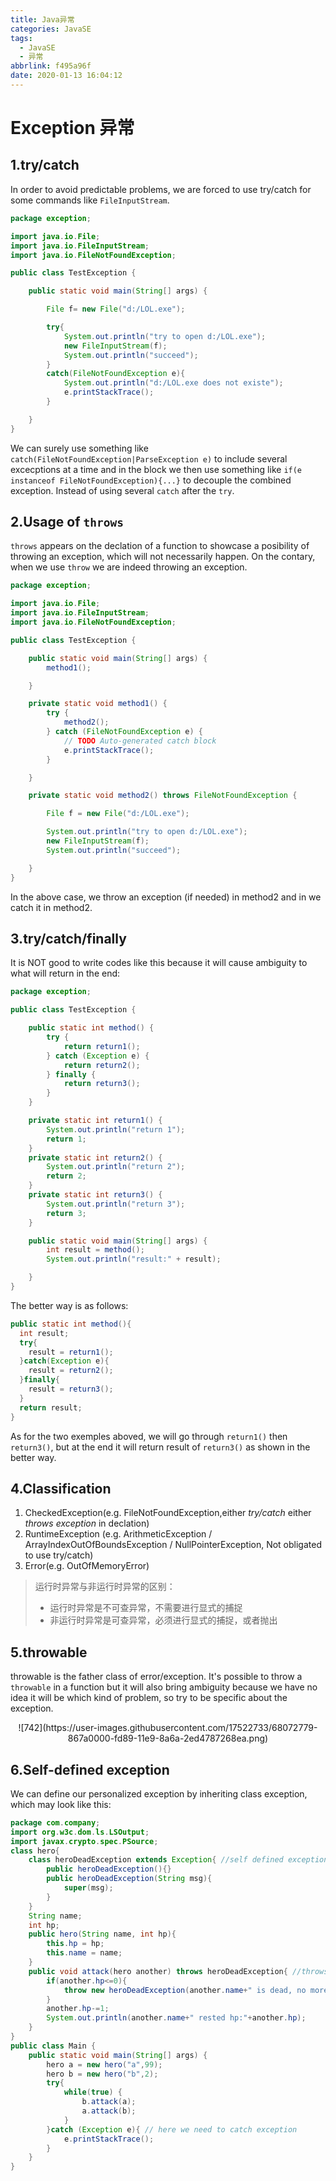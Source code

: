 ```yaml
---
title: Java异常
categories: JavaSE
tags:
  - JavaSE
  - 异常
abbrlink: f495a96f
date: 2020-01-13 16:04:12
---
```


# Exception 异常


##  1.try/catch
In order to avoid predictable problems, we are forced to use try/catch for some commands like `FileInputStream`.

 <!-- more -->

```java
package exception;

import java.io.File;
import java.io.FileInputStream;
import java.io.FileNotFoundException;

public class TestException {

    public static void main(String[] args) {

        File f= new File("d:/LOL.exe");

        try{
            System.out.println("try to open d:/LOL.exe");
            new FileInputStream(f);
            System.out.println("succeed");
        }
        catch(FileNotFoundException e){
            System.out.println("d:/LOL.exe does not existe");
            e.printStackTrace();
        }

    }
}
```
We can surely use something like `catch(FileNotFoundException|ParseException e)` to include several excecptions at a time and in the block we then use something like `if(e instanceof FileNotFoundException){...}` to decouple the combined exception. Instead of using several `catch` after the `try`.

## 2.Usage of `throws`

`throws` appears on the declation of a function to showcase a posibility of throwing an exception, which will not necessarily happen. On the contary, when we use `throw` we are indeed throwing an exception.

```java
package exception;

import java.io.File;
import java.io.FileInputStream;
import java.io.FileNotFoundException;

public class TestException {

    public static void main(String[] args) {
        method1();

    }

    private static void method1() {
        try {
            method2();
        } catch (FileNotFoundException e) {
            // TODO Auto-generated catch block
            e.printStackTrace();
        }

    }

    private static void method2() throws FileNotFoundException {

        File f = new File("d:/LOL.exe");

        System.out.println("try to open d:/LOL.exe");
        new FileInputStream(f);
        System.out.println("succeed");

    }
}
```
In the above case, we throw an exception (if needed) in method2 and in we catch it in method2.

## 3.try/catch/finally

It is NOT good to write codes like this because it will cause ambiguity to what will return in the end:
```java
package exception;

public class TestException {

    public static int method() {
        try {
            return return1();
        } catch (Exception e) {
            return return2();
        } finally {
            return return3();
        }
    }

    private static int return1() {
        System.out.println("return 1");
        return 1;
    }
    private static int return2() {
        System.out.println("return 2");
        return 2;
    }
    private static int return3() {
        System.out.println("return 3");
        return 3;
    }

    public static void main(String[] args) {
        int result = method();
        System.out.println("result:" + result);

    }
}
```
The better way is as follows:
```java
public static int method(){
  int result;
  try{
    result = return1();
  }catch(Exception e){
    result = return2();
  }finally{
    result = return3();
  }
  return result;
}
```
As for the two exemples aboved, we will go through `return1()` then `return3()`, but at the end it will return result of `return3()` as shown in the better way.


## 4.Classification
1. CheckedException(e.g. FileNotFoundException,either _try/catch_ either _throws exception_ in declation)
2. RuntimeException
(e.g. ArithmeticException / ArrayIndexOutOfBoundsException / NullPointerException, Not obligated to use try/catch)
3. Error(e.g. OutOfMemoryError)

>运行时异常与非运行时异常的区别：
>- 运行时异常是不可查异常，不需要进行显式的捕捉
>- 非运行时异常是可查异常，必须进行显式的捕捉，或者抛出

## 5.throwable
throwable is the father class of error/exception. It's possible to throw a `throwable` in a function but it will also bring ambiguity because we have no idea it will be which kind of problem, so try to be specific about the exception.
<center>
![742](https://user-images.githubusercontent.com/17522733/68072779-867a0000-fd89-11e9-8a6a-2ed4787268ea.png)
</center>

## 6.Self-defined exception
We can define our personalized exception by inheriting class exception, which may look like this:
```java
package com.company;
import org.w3c.dom.ls.LSOutput;
import javax.crypto.spec.PSource;
class hero{
    class heroDeadException extends Exception{ //self defined exception
        public heroDeadException(){}
        public heroDeadException(String msg){
            super(msg);
        }
    }
    String name;
    int hp;
    public hero(String name, int hp){
        this.hp = hp;
        this.name = name;
    }
    public void attack(hero another) throws heroDeadException{ //throws exception
        if(another.hp<=0){
            throw new heroDeadException(another.name+" is dead, no more attack");// here we throw out exception
        }
        another.hp-=1;
        System.out.println(another.name+" rested hp:"+another.hp);
    }
}
public class Main {
    public static void main(String[] args) {
        hero a = new hero("a",99);
        hero b = new hero("b",2);
        try{
            while(true) {
                b.attack(a);
                a.attack(b);
            }
        }catch (Exception e){ // here we need to catch exception
            e.printStackTrace();
        }
    }
}

```
